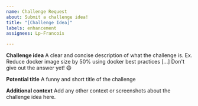 ```yaml
---
name: Challenge Request
about: Submit a challenge idea!
title: "[Challenge Idea]"
labels: enhancement
assignees: Lp-Francois

---
```


**Challenge idea**
A clear and concise description of what the challenge is. Ex. Reduce docker image size by 50% using docker best practices [...]
Don't give out the answer yet! 😄 

**Potential title**
A funny and short title of the challenge

**Additional context**
Add any other context or screenshots about the challenge idea here.
